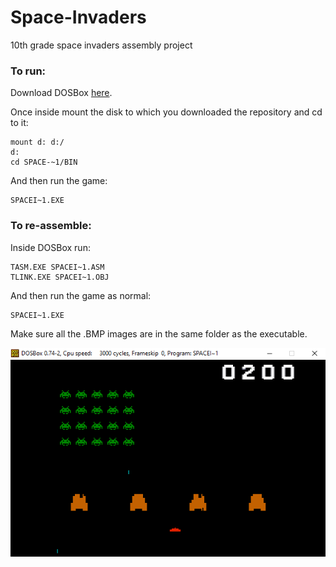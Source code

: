# Space-Invaders
10th grade space invaders assembly project

### To run:
Download DOSBox [here](https://www.dosbox.com/download.php?main=1).

Once inside mount the disk to which you downloaded the repository and cd to it:
``` 
mount d: d:/
d:
cd SPACE-~1/BIN
```
And then run the game:
```
SPACEI~1.EXE
```

### To re-assemble:
Inside DOSBox run:
```
TASM.EXE SPACEI~1.ASM
TLINK.EXE SPACEI~1.OBJ
```
And then run the game as normal:
```
SPACEI~1.EXE
```
Make sure all the .BMP images are in the same folder as the executable.
    
![The project](Space_Invaders.png)
